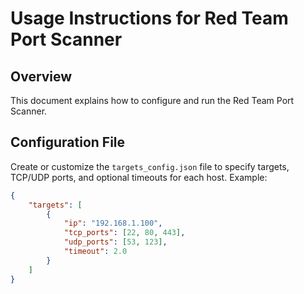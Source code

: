 # Usage Instructions for Red Team Port Scanner

## Overview

This document explains how to configure and run the Red Team Port Scanner.

## Configuration File

Create or customize the `targets_config.json` file to specify targets, TCP/UDP ports, and optional timeouts for each host. Example:

```json
{
    "targets": [
        {
            "ip": "192.168.1.100",
            "tcp_ports": [22, 80, 443],
            "udp_ports": [53, 123],
            "timeout": 2.0
        }
    ]
}